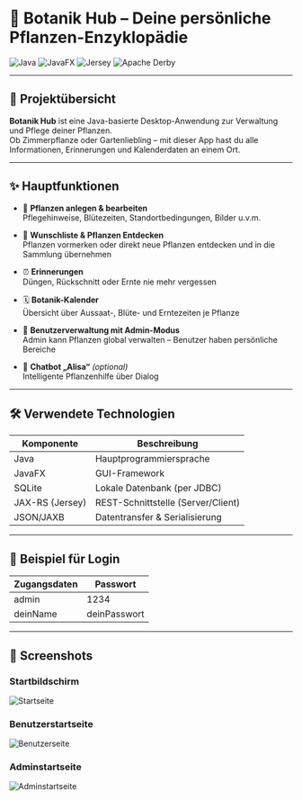 # 🌿 Botanik Hub – Deine persönliche Pflanzen-Enzyklopädie

![Java](https://img.shields.io/badge/Java-ED8B00?style=for-the-badge&logo=java&logoColor=white)
![JavaFX](https://img.shields.io/badge/JavaFX-3873AE?style=for-the-badge)
![Jersey](https://img.shields.io/badge/JAX--RS%20(Jersey)-005F73?style=for-the-badge)
![Apache Derby](https://img.shields.io/badge/Apache%20Derby-800000?style=for-the-badge)

---

## 🌱 Projektübersicht

**Botanik Hub** ist eine Java-basierte Desktop-Anwendung zur Verwaltung und Pflege deiner Pflanzen.  
Ob Zimmerpflanze oder Gartenliebling – mit dieser App hast du alle Informationen, Erinnerungen und Kalenderdaten an einem Ort.

---

## ✨ Hauptfunktionen

- 🌼 **Pflanzen anlegen & bearbeiten**  
  Pflegehinweise, Blütezeiten, Standortbedingungen, Bilder u.v.m.

- 📝 **Wunschliste & Pflanzen Entdecken**  
  Pflanzen vormerken oder direkt neue Pflanzen entdecken und in die Sammlung übernehmen

- ⏰ **Erinnerungen**  
  Düngen, Rückschnitt oder Ernte nie mehr vergessen

- 🗓️ **Botanik-Kalender**  
  Übersicht über Aussaat-, Blüte- und Erntezeiten je Pflanze

- 👤 **Benutzerverwaltung mit Admin-Modus**  
  Admin kann Pflanzen global verwalten – Benutzer haben persönliche Bereiche

- 🤖 **Chatbot „Alisa“** *(optional)*  
  Intelligente Pflanzenhilfe über Dialog

---

## 🛠️ Verwendete Technologien

| Komponente     | Beschreibung                        |
|----------------|-------------------------------------|
| Java           | Hauptprogrammiersprache             |
| JavaFX         | GUI-Framework                       |
| SQLite         | Lokale Datenbank (per JDBC)         |
| JAX-RS (Jersey)| REST-Schnittstelle (Server/Client)  |
| JSON/JAXB      | Datentransfer & Serialisierung      |

---
## 🔐 Beispiel für Login

| Zugangsdaten   | Passwort                            |
|----------------|-------------------------------------|
| admin          | 1234					               |
| deinName       | deinPasswort						   |
---

## 📸 Screenshots

### Startbildschirm
![Startseite](Login_Startseute.png)

### Benutzerstartseite
![Benutzerseite](Benutzer_Startseite.png)

### Adminstartseite
![Adminstartseite](Admin_Startseite.png)